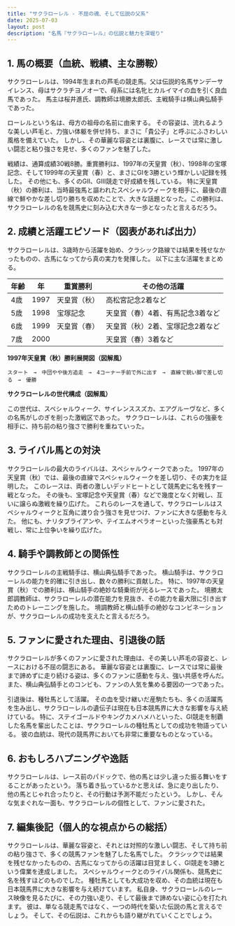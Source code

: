 ```yaml
---
title: "サクラローレル - 不屈の魂、そして伝説の父系"
date: 2025-07-03
layout: post
description: "名馬『サクラローレル』の伝説と魅力を深堀り"
---
```


## 1. 馬の概要（血統、戦績、主な勝鞍）

サクラローレルは、1994年生まれの芦毛の競走馬。父は伝説的名馬サンデーサイレンス、母はサクラチヨノオーで、母系には名牝ヒカルイマイの血を引く良血馬であった。  馬主は桜井進氏、調教師は境勝太郎氏、主戦騎手は横山典弘騎手であった。

ローレルという名は、母方の祖母の名前に由来する。  その容姿は、流れるような美しい芦毛と、力強い体躯を併せ持ち、まさに「貴公子」と呼ぶにふさわしい風格を備えていた。  しかし、その華麗な容姿とは裏腹に、レースでは常に激しい闘志と粘り強さを見せ、多くのファンを魅了した。

戦績は、通算成績30戦8勝。重賞勝利は、1997年の天皇賞（秋）、1998年の宝塚記念、そして1999年の天皇賞（春）と、まさにGIを3勝という輝かしい記録を残した。 その他にも、多くのGII、GIII競走で好成績を残している。  特に天皇賞（秋）の勝利は、当時最強馬と謳われたスペシャルウィークを相手に、最後の直線で鮮やかな差し切り勝ちを収めたことで、大きな話題となった。この勝利は、サクラローレルの名を競馬史に刻み込む大きな一歩となったと言えるだろう。


## 2. 成績と活躍エピソード（図表があれば出力）

サクラローレルは、3歳時から活躍を始め、クラシック路線では結果を残せなかったものの、古馬になってから真の実力を発揮した。  以下に主な活躍をまとめる。

| 年齢 | 年 | 重賞勝利 | その他の活躍 |
|---|---|---|---|
| 4歳 | 1997 | 天皇賞（秋） |  高松宮記念2着など |
| 5歳 | 1998 | 宝塚記念 |  天皇賞（春）4着、有馬記念3着など |
| 6歳 | 1999 | 天皇賞（春） |  天皇賞（秋）2着、宝塚記念2着など |
| 7歳 | 2000 |  |  天皇賞（春）3着など |


**1997年天皇賞（秋）勝利展開図（図解風）**

```
スタート　→　中団やや後方追走　→　4コーナー手前で外に出す　→　直線で鋭い脚で差し切る　→　優勝
```

**サクラローレルの世代構成（図解風）**

この世代は、スペシャルウィーク、サイレンススズカ、エアグルーヴなど、多くの名馬がしのぎを削った激戦区であった。 サクラローレルは、これらの強豪を相手に、持ち前の粘り強さで勝利を重ねていった。


## 3. ライバル馬との対決

サクラローレルの最大のライバルは、スペシャルウィークであった。  1997年の天皇賞（秋）では、最後の直線でスペシャルウィークを差し切り、その実力を証明した。  このレースは、両者の激しいデッドヒートとして競馬史に名を残す一戦となった。  その後も、宝塚記念や天皇賞（春）などで幾度となく対戦し、互いに譲らぬ激戦を繰り広げた。  これらのレースを通して、サクラローレルはスペシャルウィークと互角に渡り合う強さを見せつけ、ファンに大きな感動を与えた。  他にも、ナリタブライアンや、テイエムオペラオーといった強豪馬とも対戦し、常に上位争いを繰り広げた。


## 4. 騎手や調教師との関係性

サクラローレルの主戦騎手は、横山典弘騎手であった。  横山騎手は、サクラローレルの能力を的確に引き出し、数々の勝利に貢献した。  特に、1997年の天皇賞（秋）での勝利は、横山騎手の絶妙な騎乗術が光るレースであった。  境勝太郎調教師は、サクラローレルの潜在能力を見抜き、その能力を最大限に引き出すためのトレーニングを施した。  境調教師と横山騎手の絶妙なコンビネーションが、サクラローレルの成功を支えたと言えるだろう。


## 5. ファンに愛された理由、引退後の話

サクラローレルが多くのファンに愛された理由は、その美しい芦毛の容姿と、レースにおける不屈の闘志にある。  華麗な容姿とは裏腹に、レースでは常に最後まで諦めずに走り続ける姿は、多くのファンに感動を与え、強い共感を呼んだ。  また、横山典弘騎手とのコンビも、ファンの人気を集める要因の一つであった。

引退後は、種牡馬として活躍。  その血を受け継いだ産駒たちも、多くの活躍馬を生み出し、サクラローレルの遺伝子は現在も日本競馬界に大きな影響を与え続けている。  特に、ステイゴールドやキングカメハメハといった、GI競走を制覇した名馬を輩出したことは、サクラローレルの種牡馬としての成功を物語っている。  彼の血統は、現代の競馬界においても非常に重要なものとなっている。


## 6. おもしろハプニングや逸話

サクラローレルは、レース前のパドックで、他の馬とは少し違った振る舞いをすることがあったという。  落ち着き払っているかと思えば、急に走り出したり、他の馬とじゃれ合ったりと、その行動は予測不能だったという。  しかし、そんな気まぐれな一面も、サクラローレルの個性として、ファンに愛された。


## 7. 編集後記（個人的な視点からの総括）

サクラローレルは、華麗な容姿と、それとは対照的な激しい闘志、そして持ち前の粘り強さで、多くの競馬ファンを魅了した名馬でした。 クラシックでは結果を残せなかったものの、古馬になってからの活躍は目覚ましく、GI競走を3勝という偉業を達成しました。  スペシャルウィークとのライバル関係も、競馬史に名を残すほどのものでした。  種牡馬としても大成功を収め、その血統は現在も日本競馬界に大きな影響を与え続けています。  私自身、サクラローレルのレース映像を見るたびに、その力強い走り、そして最後まで諦めない姿に心を打たれます。  彼は、単なる競走馬ではなく、一つの時代を築いた伝説の馬と言えるでしょう。  そして、その伝説は、これからも語り継がれていくことでしょう。
